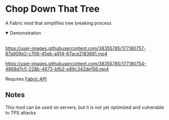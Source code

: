 # Chop Down That Tree
A Fabric mod that simplifies tree breaking process

<details open>
<summary>Demonstration</summary>
<br>

https://user-images.githubusercontent.com/38355785/177180757-87a909e2-c706-45eb-a914-67ace2183881.mp4

https://user-images.githubusercontent.com/38355785/177180754-4868d7c5-228b-4672-bfb2-e89c342de156.mp4

</details>

Requires [Fabric API](https://github.com/FabricMC/fabric)

## Notes
This mod can be used on servers, but it is not yet optimized and vulnerable to TPS attacks
